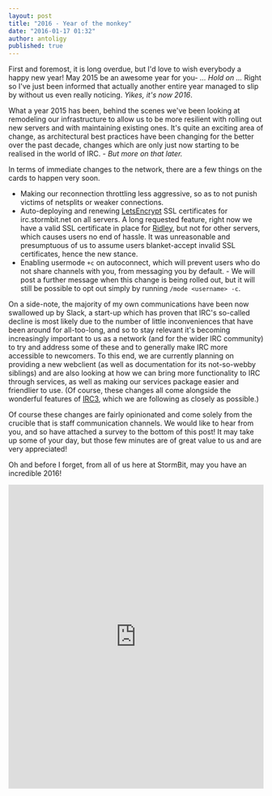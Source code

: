 ```yaml
---
layout: post
title: "2016 - Year of the monkey"
date: "2016-01-17 01:32"
author: antoligy
published: true
---
```


First and foremost, it is long overdue, but I'd love to wish everybody a happy new year!  May 2015 be an awesome year for you-  _... Hold on ..._ Right so I've just been informed that actually another entire year managed to slip by without us even really noticing.  _Yikes, it's now 2016_.

What a year 2015 has been, behind the scenes we've been looking at remodeling our infrastructure to allow us to be more resilient with rolling out new servers and with maintaining existing ones.  It's quite an exciting area of change, as architectural best practices have been changing for the better over the past decade, changes which are only just now starting to be realised in the world of IRC. - _But more on that later._

In terms of immediate changes to the network, there are a few things on the cards to happen very soon.

- Making our reconnection throttling less aggressive, so as to not punish victims of netsplits or weaker connections.
- Auto-deploying and renewing [LetsEncrypt](https://letsencrypt.org/) SSL certificates for irc.stormbit.net on all servers.  A long requested feature, right now we have a valid SSL certificate in place for [Ridley](http://ridley.stormbit.net/), but not for other servers, which causes users no end of hassle.  It was unreasonable and presumptuous of us to assume users blanket-accept invalid SSL certificates, hence the new stance.
- Enabling usermode `+c` on autoconnect, which will prevent users who do not share channels with you, from messaging you by default. - We will post a further message when this change is being rolled out, but it will still be possible to opt out simply by running `/mode <username> -c`.


On a side-note, the majority of my own communications have been now swallowed up by Slack, a start-up which has proven that IRC's so-called decline is most likely due to the number of little inconveniences that have been around for all-too-long, and so to stay relevant it's becoming increasingly important to us as a network (and for the wider IRC community) to try and address some of these and to generally make IRC more accessible to newcomers.
To this end, we are currently planning on providing a new webclient (as well as documentation for its not-so-webby siblings) and are also looking at how we can bring more functionality to IRC through services, as well as making our services package easier and friendlier to use.
(Of course, these changes all come alongside the wonderful features of [IRC3](http://ircv3.net/), which we are following as closely as possible.)

Of course these changes are fairly opinionated and come solely from the crucible that is staff communication channels.  We would like to hear from you, and so have attached a survey to the bottom of this post!  It may take up some of your day, but those few minutes are of great value to us and are very appreciated!

Oh and before I forget, from all of us here at StormBit, may you have an incredible 2016!

<iframe src="https://docs.google.com/forms/d/1Ca_x9AV8Sd2N-JvR-v-qk-joyfVVAhODEOjM3hxtYfQ/viewform?embedded=true" width="100%" height="600px" frameborder="0" marginheight="0" marginwidth="0"></iframe>